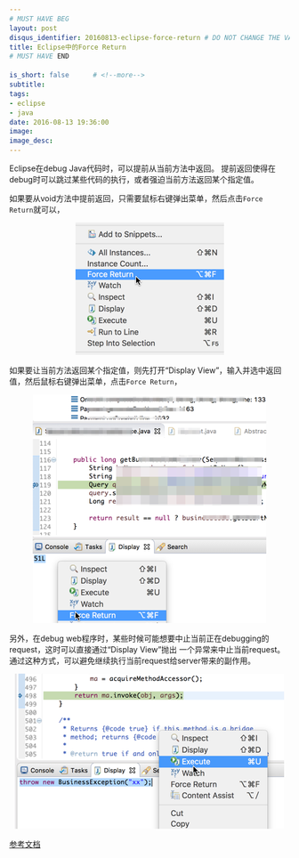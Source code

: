 ```yaml
---
# MUST HAVE BEG
layout: post
disqus_identifier: 20160813-eclipse-force-return # DO NOT CHANGE THE VALUE ONCE SET
title: Eclipse中的Force Return
# MUST HAVE END

is_short: false      # <!--more-->
subtitle:
tags: 
- eclipse
- java
date: 2016-08-13 19:36:00
image: 
image_desc: 
---
```


Eclipse在debug Java代码时，可以提前从当前方法中返回。
提前返回使得在debug时可以跳过某些代码的执行，或者强迫当前方法返回某个指定值。

如果要从void方法中提前返回，只需要鼠标右键弹出菜单，然后点击`Force Return`就可以，

<!-- at least one blank line before <div>, <p>, <pre> or <table>,
and one blank after </div>.
but you can use <span>, <cite>, <del> freely -->
<div style="text-align: center;">
  <img src="/images/blog/force-return-void.png" alt="force return from void method" style="max-width:267px;">
</div>

如果要让当前方法返回某个指定值，则先打开“Display View”，输入并选中返回值，然后鼠标右键弹出菜单，点击`Force Return`，

<!-- at least one blank line before <div>, <p>, <pre> or <table>,
and one blank after </div>.
but you can use <span>, <cite>, <del> freely -->
<div style="text-align: center;">
  <img src="/images/blog/force-return-value.png" alt="force return a specified value" style="max-width:420px;">
</div>


另外，在debug web程序时，某些时候可能想要中止当前正在debugging的request，这时可以直接通过“Display View”抛出
一个异常来中止当前request。通过这种方式，可以避免继续执行当前request给server带来的副作用。

<!-- at least one blank line before <div>, <p>, <pre> or <table>,
and one blank after </div>.
but you can use <span>, <cite>, <del> freely -->
<div style="text-align: center;">
  <img src="/images/blog/throw-exception.png" alt="throw an exception" style="max-width:484px;">
</div>

[参考文档][1]

[1]: http://help.eclipse.org/neon/index.jsp?topic=%2Forg.eclipse.jdt.doc.user%2Freference%2Fviews%2Fshared%2Fref-forcereturn.htm "Eclipse force return"











